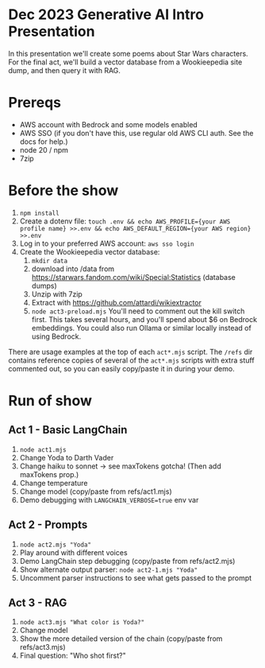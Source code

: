# Dec 2023 Generative AI Intro Presentation
In this presentation we'll create some poems about Star Wars characters.  For the final act, we'll build a vector database from a Wookieepedia site dump, and then query it with RAG.

# Prereqs
- AWS account with Bedrock and some models enabled
- AWS SSO (if you don't have this, use regular old AWS CLI auth.  See the docs for help.)
- node 20 / npm
- 7zip

# Before the show
1. `npm install`
2. Create a dotenv file: `touch .env && echo AWS_PROFILE={your AWS profile name} >>.env && echo AWS_DEFAULT_REGION={your AWS region} >>.env`
3. Log in to your preferred AWS account: `aws sso login`
4. Create the Wookieepedia vector database:
    1. `mkdir data`
    2. download into /data from https://starwars.fandom.com/wiki/Special:Statistics (database dumps)
    3. Unzip with 7zip
    4. Extract with https://github.com/attardi/wikiextractor
    5. `node act3-preload.mjs`  You'll need to comment out the kill switch first.  This takes several hours, and you'll spend about $6 on Bedrock embeddings.  You could also run Ollama or similar locally instead of using Bedrock.

There are usage examples at the top of each `act*.mjs` script.  The `/refs` dir contains reference copies of several of the `act*.mjs` scripts with extra stuff commented out, so you can easily copy/paste it in during your demo.


# Run of show
## Act 1 - Basic LangChain
1. `node act1.mjs`
2. Change Yoda to Darth Vader
3. Change haiku to sonnet -> see maxTokens gotcha!  (Then add maxTokens prop.)
4. Change temperature
5. Change model (copy/paste from refs/act1.mjs)
6. Demo debugging with `LANGCHAIN_VERBOSE=true` env var

## Act 2 - Prompts
1. `node act2.mjs "Yoda"`
2. Play around with different voices
3. Demo LangChain step debugging (copy/paste from refs/act2.mjs)
4. Show alternate output parser: `node act2-1.mjs "Yoda"`
5. Uncomment parser instructions to see what gets passed to the prompt

## Act 3 - RAG
1. `node act3.mjs "What color is Yoda?"`
2. Change model
3. Show the more detailed version of the chain (copy/paste from refs/act3.mjs)
4. Final question: "Who shot first?"

